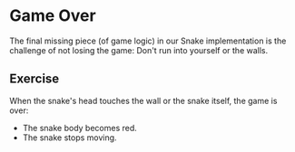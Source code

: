 Game Over
================================================================================

The final missing piece (of game logic) in our Snake implementation is the
challenge of not losing the game: Don't run into yourself or the walls.

Exercise
--------------------------------------------------------------------------------

When the snake's head touches the wall or the snake itself, the game is over:
* The snake body becomes red.
* The snake stops moving.
